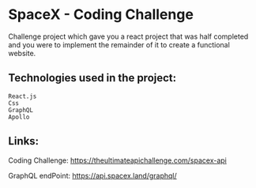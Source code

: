 # SpaceX - Coding Challenge

Challenge project which gave you a react project that was half completed and you were to implement the remainder of it to create a functional website.


## Technologies used in the project:
```
React.js
Css
GraphQL
Apollo
```
## Links:

Coding Challenge:
https://theultimateapichallenge.com/spacex-api

GraphQL endPoint:
https://api.spacex.land/graphql/



